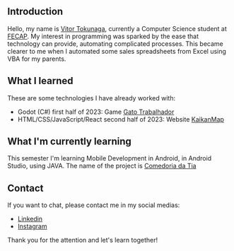 ## Introduction
Hello, my name is <a href="https://www.linkedin.com/in/vitor-tokunaga-82b344278/">Vitor Tokunaga</a>, currently a Computer Science student at <a href="https://www.fecap.br/">FECAP</a>.
My interest in programming was sparked by the ease that technology can provide, automating complicated processes. This became clearer to me when I automated some sales spreadsheets from Excel using VBA for my parents.

## What I learned
These are some technologies I have already worked with:

- Godot (C#) first half of 2023: Game <a href="https://github.com/2023-1-MCC1/Projeto5">Gato Trabalhador</a>
- HTML/CSS/JavaScript/React second half of 2023: Website <a href="https://github.com/VitorToku/KaikanMap">KaikanMap</a>

## What I'm currently learning

This semester I'm learning Mobile Development in Android, in Android Studio, using JAVA. The name of the project is <a href="https://github.com/2024-1-NCC3/Projeto1">Comedoria da Tia</a>

## Contact
If you want to chat, please contact me in my social medias:
- <a href="https://www.linkedin.com/in/vitor-tokunaga-82b344278/">Linkedin</a>
- <a href="https://www.instagram.com/vhtoku/">Instagram</a>

Thank you for the attention and let's learn together!
